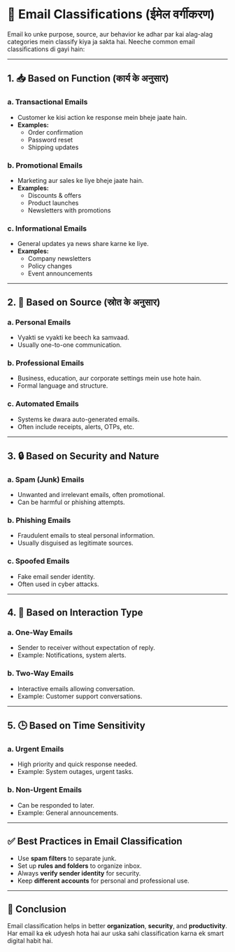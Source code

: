 # 📧 Email Classifications (ईमेल वर्गीकरण)

Email ko unke purpose, source, aur behavior ke adhar par kai alag-alag categories mein classify kiya ja sakta hai. Neeche common email classifications di gayi hain:

---

## 1. 📥 Based on Function (कार्य के अनुसार)

### a. **Transactional Emails**
- Customer ke kisi action ke response mein bheje jaate hain.
- **Examples:**
  - Order confirmation
  - Password reset
  - Shipping updates

### b. **Promotional Emails**
- Marketing aur sales ke liye bheje jaate hain.
- **Examples:**
  - Discounts & offers
  - Product launches
  - Newsletters with promotions

### c. **Informational Emails**
- General updates ya news share karne ke liye.
- **Examples:**
  - Company newsletters
  - Policy changes
  - Event announcements

---

## 2. 🧾 Based on Source (स्रोत के अनुसार)

### a. **Personal Emails**
- Vyakti se vyakti ke beech ka samvaad.
- Usually one-to-one communication.

### b. **Professional Emails**
- Business, education, aur corporate settings mein use hote hain.
- Formal language and structure.

### c. **Automated Emails**
- Systems ke dwara auto-generated emails.
- Often include receipts, alerts, OTPs, etc.

---

## 3. 🔒 Based on Security and Nature

### a. **Spam (Junk) Emails**
- Unwanted and irrelevant emails, often promotional.
- Can be harmful or phishing attempts.

### b. **Phishing Emails**
- Fraudulent emails to steal personal information.
- Usually disguised as legitimate sources.

### c. **Spoofed Emails**
- Fake email sender identity.
- Often used in cyber attacks.

---

## 4. 🔁 Based on Interaction Type

### a. **One-Way Emails**
- Sender to receiver without expectation of reply.
- Example: Notifications, system alerts.

### b. **Two-Way Emails**
- Interactive emails allowing conversation.
- Example: Customer support conversations.

---

## 5. 🕒 Based on Time Sensitivity

### a. **Urgent Emails**
- High priority and quick response needed.
- Example: System outages, urgent tasks.

### b. **Non-Urgent Emails**
- Can be responded to later.
- Example: General announcements.

---

## ✅ Best Practices in Email Classification

- Use **spam filters** to separate junk.
- Set up **rules and folders** to organize inbox.
- Always **verify sender identity** for security.
- Keep **different accounts** for personal and professional use.

---

## 📌 Conclusion

Email classification helps in better **organization**, **security**, and **productivity**. Har email ka ek udyesh hota hai aur uska sahi classification karna ek smart digital habit hai.

